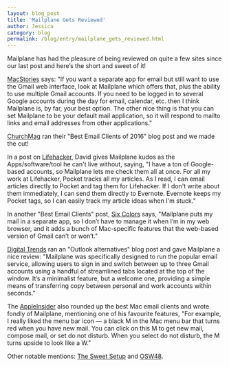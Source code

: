 ```yaml
---
layout: blog_post
title: 'Mailplane Gets Reviewed'
author: Jessica
category: blog
permalink: /blog/entry/mailplane_gets_reviewed.html
---
```


Mailplane has had the pleasure of being reviewed on quite a few sites since our last post and here’s the short and sweet of it!

[MacStories](https://www.macstories.net/tutorials/how-to-configure-gmail-with-os-x-yosemite-mail) says: "If you want a separate app for email but still want to use the Gmail web interface, look at Mailplane which offers that, plus the ability to use multiple Gmail accounts. If you need to be logged in to several Google accounts during the day for email, calendar, etc. then I think Mailplane is, by far, your best option. The other nice thing is that you can set Mailplane to be your default mail application, so it will respond to mailto links and email addresses from other applications."

[ChurchMag](http://churchm.ag/best-email-client) ran their "Best Email Clients of 2016" blog post and we made the cut!

In a post on [Lifehacker](http://lifehacker.com/how-we-work-2015-dave-greenbaum-s-gear-and-productiv-1685711919), David gives Mailplane kudos as the Apps/software/tool he can't live without, saying, "I have a ton of Google-based accounts, so Mailplane lets me check them all at once. For all my work at Lifehacker, Pocket tracks all my articles. As I read, I can email articles directly to Pocket and tag them for Lifehacker. If I don't write about them immediately, I can send them directly to Evernote. Evernote keeps my Pocket tags, so I can easily track my article ideas when I'm stuck."

In another "Best Email Clients" post, [Six Colors](https://sixcolors.com/post/2015/12/gift-guide-mac-apps/) says, "Mailplane puts my mail in a separate app, so I don’t have to manage it when I’m in my web browser, and it adds a bunch of Mac-specific features that the web-based version of Gmail can’t or won’t."

[Digital Trends](http://www.digitaltrends.com/computing/outlook-alternative-email-clients/#ixzz3zOVXtvFN) ran an "Outlook alternatives" blog post and gave Mailplane a nice review: "Mailplane was specifically designed to run the popular email service, allowing users to sign in and switch between up to three Gmail accounts using a handful of streamlined tabs located at the top of the window. It’s a minimalist feature, but a welcome one, providing a simple means of transferring copy between personal and work accounts within seconds."

The [AppleInsider](http://appleinsider.com/articles/16/01/17/roundup-the-best-mac-email-clients-for-push-gmail) also rounded up the best Mac email clients and wrote fondly of Mailplane, mentioning one of his favourite features, "For example, I really liked the menu bar icon — a black M in the Mac menu bar that turns red when you have new mail. You can click on this M to get new mail, compose mail, or set do not disturb. When you select do not disturb, the M turns upside to look like a W."

Other notable mentions: [The Sweet Setup](http://thesweetsetup.com/apps/favorite-email-client-os-x) and [OSW48](http://osw48.com/mac/mac-recommended-application-2015).